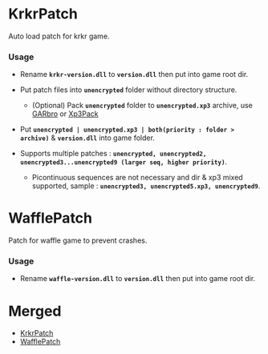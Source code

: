 # KrkrPatch

Auto load patch for krkr game.

### Usage
- Rename **`krkr-version.dll`** to **`version.dll`** then put into game root dir.

- Put patch files into **`unencrypted`** folder without directory structure.

    - (Optional) Pack **`unencrypted`** folder to **`unencrypted.xp3`** archive, use [GARbro](https://github.com/morkt/GARbro) or [Xp3Pack](https://github.com/arcusmaximus/KirikiriTools)

- Put **`unencrypted | unencrypted.xp3 | both(priority : folder > archive)`** & **`version.dll`** into game folder.

- Supports multiple patches : **`unencrypted, unencrypted2, unencrypted3...unencrypted9 (larger seq, higher priority)`**.

    - Picontinuous sequences are not necessary and dir & xp3 mixed supported, sample : **`unencrypted3, unencrypted5.xp3, unencrypted9`**.

# WafflePatch

Patch for waffle game to prevent crashes.

### Usage

- Rename **`waffle-version.dll`** to **`version.dll`** then put into game root dir.

# Merged
- [KrkrPatch](https://github.com/bynejake/KrkrPatch)
- [WafflePatch](https://github.com/bynejake/WafflePatch)

